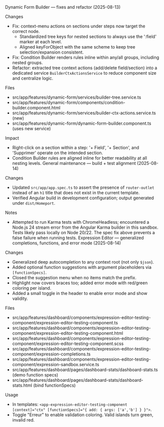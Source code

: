 Dynamic Form Builder — fixes and refactor (2025-08-13)

Changes
- Fix: context-menu actions on sections under steps now target the correct node.
  - Standardized tree keys for nested sections to always use the ':field' marker at each level.
  - Aligned keyForObject with the same scheme to keep tree selection/expansion consistent.
- Fix: Condition Builder renders rules inline within any/all groups, including nested groups.
- Refactor: extracted tree context actions (add/delete field/section) into a dedicated service `BuilderCtxActionsService` to reduce component size and centralize logic.

Files
- src/app/features/dynamic-form/services/builder-tree.service.ts
- src/app/features/dynamic-form/components/condition-builder.component.html
- src/app/features/dynamic-form/services/builder-ctx-actions.service.ts (new)
- src/app/features/dynamic-form/dynamic-form-builder.component.ts (uses new service)

Impact
- Right-click on a section within a step: '+ Field', '+ Section', and 'Supprimer' operate on the intended section.
- Condition Builder rules are aligned inline for better readability at all nesting levels.
General maintenance — build + test alignment (2025-08-14)

Changes
- Updated `src/app/app.spec.ts` to assert the presence of `router-outlet` instead of an `h1` title that does not exist in the current template.
- Verified Angular build in development configuration; output generated under `dist/Homeport`.

Notes
- Attempted to run Karma tests with ChromeHeadless; encountered a Node.js 24 stream error from the Angular Karma builder in this sandbox. Tests likely pass locally on Node 20/22. The spec fix above prevents a false failure when running tests.
Expression Editor — generalized completions, functions, and error mode (2025-08-14)

Changes
- Generalized deep autocompletion to any context root (not only `$json`).
- Added optional function suggestions with argument placeholders via `[functionSpecs]`.
- Closed the suggestion menu when no items match the prefix.
- Highlight now covers braces too; added error mode with red/green coloring per island.
- Added a small toggle in the header to enable error mode and show validity.

Files
- src/app/features/dashboard/components/expression-editor-testing-component/expression-editor-testing-component.ts
- src/app/features/dashboard/components/expression-editor-testing-component/expression-editor-testing-component.html
- src/app/features/dashboard/components/expression-editor-testing-component/expression-editor-testing-component.scss
- src/app/features/dashboard/components/expression-editor-testing-component/expression-completions.ts
- src/app/features/dashboard/components/expression-editor-testing-component/expression-sandbox.service.ts
- src/app/features/dashboard/pages/dashboard-stats/dashboard-stats.ts (demo function specs)
- src/app/features/dashboard/pages/dashboard-stats/dashboard-stats.html (bind functionSpecs)

Usage
- In templates: `<app-expression-editor-testing-component [context]="ctx" [functionSpecs]="{ add: { args: ['a','b'] } }">`.
- Toggle "Erreur" to enable validation coloring. Valid islands turn green, invalid red.
